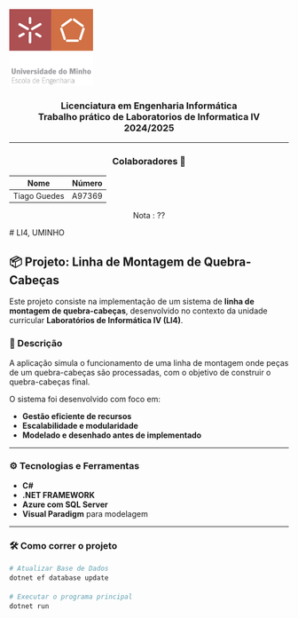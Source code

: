 <img src='uminho_eng.png' width="30%"/>

<h3 align="center">Licenciatura em Engenharia Informática <br> Trabalho prático de Laboratorios de Informatica IV <br> 2024/2025 </h3>

---
<h3 align="center"> Colaboradores &#129309 </h2>

<div align="center">

| Nome             | Número  |
|------------------|---------|
| Tiago Guedes     | A97369  |

Nota : ??

</div>
# LI4, UMINHO

## 📦 Projeto: Linha de Montagem de Quebra-Cabeças

Este projeto consiste na implementação de um sistema de **linha de montagem de quebra-cabeças**, desenvolvido no contexto da unidade curricular **Laboratórios de Informática IV (LI4)**.

### 🧩 Descrição

A aplicação simula o funcionamento de uma linha de montagem onde peças de um quebra-cabeças são processadas, com o objetivo de construir o quebra-cabeças final.

O sistema foi desenvolvido com foco em:

- **Gestão eficiente de recursos**
- **Escalabilidade e modularidade**
- **Modelado e desenhado antes de implementado**

---

### ⚙️ Tecnologias e Ferramentas

- **C#**  
- **.NET FRAMEWORK**  
- **Azure com SQL Server**  
- **Visual Paradigm** para modelagem

---

### 🛠️ Como correr o projeto

```bash
# Atualizar Base de Dados
dotnet ef database update

# Executar o programa principal
dotnet run

